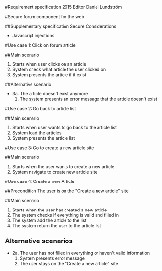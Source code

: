 #Requirement specification 2015
Editor Daniel Lundström

#Secure forum component for the web

##Supplementary specification
Secure Considerations

- Javascript injections

#Use case 1: Click on forum article

##Main scenario
1. Starts when user clicks on an article
2. System check what article the user clicked on
3. System presents the article if it exist

##Alternative scenario
- 3a. The article doesn't exist anymore
  1. The system presents an error message that the article doesn't exist

#Use case 2: Go back to article list

##Main scenario
1. Starts when user wants to go back to the article list
2. System load the articles
3. System presents the article list

#Use case 3: Go to create a new article site

##Main scenario
1. Starts when the user wants to create a new article
2. System navigate to create new article site

#Use case 4: Create a new Article

##Precondition
The user is on the "Create a new article" site

##Main scenario
1. Starts when the user has created a new article
2. The system checks if everything is valid and filled in
3. The system add the article to the list
4. The system return the user to the article list

## Alternative scenarios
- 2a. The user has not filled in everything or haven't valid information
    1. System presents error message
    2. The user stays on the "Create a new article" site